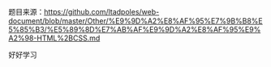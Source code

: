 题目来源：https://github.com/ltadpoles/web-document/blob/master/Other/%E9%9D%A2%E8%AF%95%E7%9B%B8%E5%85%B3/%E5%89%8D%E7%AB%AF%E9%9D%A2%E8%AF%95%E9%A2%98-HTML%2BCSS.md

好好学习